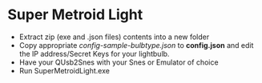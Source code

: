 # Super Metroid Light
- Extract zip (exe and .json files) contents into a new folder
- Copy appropriate *config-sample-bulbtype.json* to **config.json** and edit the IP address/Secret Keys for your lightbulb.
- Have your QUsb2Snes with your Snes or Emulator of choice
- Run SuperMetroidLight.exe 